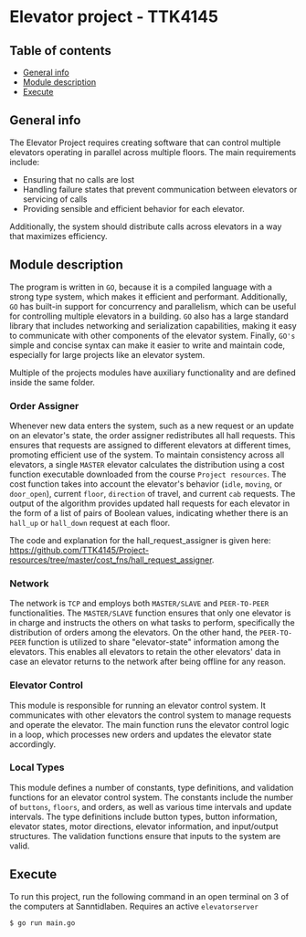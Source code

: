 # Elevator project - TTK4145

## Table of contents
* [General info](#general-info)
* [Module description](#module-description)
* [Execute](#execute)

## General info
The Elevator Project requires creating software that can control multiple elevators operating in parallel across multiple floors. The main requirements include: 
* Ensuring that no calls are lost
* Handling failure states that prevent communication between elevators or servicing of calls
* Providing sensible and efficient behavior for each elevator. 

Additionally, the system should distribute calls across elevators in a way that maximizes efficiency. 

## Module description
The program is written in ```GO```, because it is a compiled language with a strong type system, which makes it efficient and performant. Additionally, ```GO``` has built-in support for concurrency and parallelism, which can be useful for controlling multiple elevators in a building. ```GO``` also has a large standard library that includes networking and serialization capabilities, making it easy to communicate with other components of the elevator system. Finally, ```GO's``` simple and concise syntax can make it easier to write and maintain code, especially for large projects like an elevator system.

Multiple of the projects modules have auxiliary functionality and are defined inside the same folder. 

### Order Assigner 
Whenever new data enters the system, such as a new request or an update on an elevator's state, the order assigner redistributes all hall requests. This ensures that requests are assigned to different elevators at different times, promoting efficient use of the system. To maintain consistency across all elevators, a single ```MASTER``` elevator calculates the distribution using a cost function executable downloaded from the course ```Project resources```. The cost function takes into account the elevator's behavior (```idle```, ```moving```, or ```door_open```), current ```floor```, ```direction``` of travel, and current ```cab``` requests. The output of the algorithm provides updated hall requests for each elevator in the form of a list of pairs of Boolean values, indicating whether there is an ```hall_up``` or ```hall_down``` request at each floor.

The code and explanation for the hall_request_assigner is given here: https://github.com/TTK4145/Project-resources/tree/master/cost_fns/hall_request_assigner.

### Network 
The network is ```TCP``` and employs both ```MASTER/SLAVE``` and ```PEER-TO-PEER``` functionalities. The ```MASTER/SLAVE``` function ensures that only one elevator is in charge and instructs the others on what tasks to perform, specifically the distribution of orders among the elevators. On the other hand, the ```PEER-TO-PEER``` function is utilized to share "elevator-state" information among the elevators. This enables all elevators to retain the other elevators' data in case an elevator returns to the network after being offline for any reason.

### Elevator Control
This module is responsible for running an elevator control system. It communicates with other elevators the control system to manage requests and operate the elevator. The main function runs the elevator control logic in a loop, which processes new orders and updates the elevator state accordingly.

### Local Types 
This module defines a number of constants, type definitions, and validation functions for an elevator control system. The constants include the number of ```buttons```, ```floors```, and orders, as well as various time intervals and update intervals. The type definitions include button types, button information, elevator states, motor directions, elevator information, and input/output structures. The validation functions ensure that inputs to the system are valid.	

## Execute
To run this project, run the following command in an open terminal on 3 of the computers at Sanntidlaben. Requires an active ```elevatorserver```

```
$ go run main.go
```


